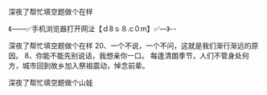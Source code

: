 深夜了帮忙填空题做个在样

《——✅手机浏览器打开网沚【ｄ8ｓ８.c０m】✅—》--

深夜了帮忙填空题做个在样	20、一个不说，一个不问，这就是我们渐行渐远的原因。
	8、你能不能先别说话，我想亲你一口。
每逢清朗季节，人们不管身处何方，城市回到故乡加入祭祖震动，悼念前辈。





深夜了帮忙填空题做个山娃
